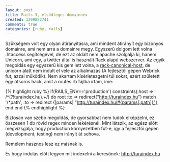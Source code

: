 ```yaml
---
layout: post
title: Rails 3, elsődleges domainnév
created: 1299882741
comments: true
categories: [ruby, rails]
---
```

Szükségem volt egy olyan átirányításra, ami mindent átirányít egy bizonyos domainre, ami nem arra a domainre megy. Egyszerű dolgom lett volna .htaccess segítségével, de ezt az oldalt nem apache szolgálja ki, hanem Unicorn, ami egy, a twitter által is használt Rack alapú webszerver. Az egyik megoldás egy egyszerű kis gem lett volna, a <a href="https://github.com/tylerhunt/rack-canonical-host">rack-canonical-host</a>, de unicorn alatt nem indult el vele az alkalmazás (A fejlesztői gépen Webrick fut, azzal működik). Nem akartam kísérletezgetni túl sokat, ezért született egy ötsoros hack, amit a routes.rb fájlba írtam, íme:

{% highlight ruby %}
  if(RAILS_ENV=='production')
    constraints(:host => /^(?!turaindex.hu).+/) do
      root :to => redirect("http://turaindex.hu")
      match '/*path', :to => redirect {|params| "http://turaindex.hu/#{params[:path]}"}
    end
  end
{% endhighlight %}

Biztosan van szebb megoldás, de gyorsabbat nem tudok elképzelni, ez összesen 1 db rövid regex minden lekérésnél. Mint látszik, az egész előtt megvizsgálja, hogy production környezetben fut-e, így a fejlesztői gépen (development, testing) nem irányít át sehova.

Remélem hasznos lesz ez másnak is.

És hogy indulás előtt legyen mit indexelni a keresőnek: http://turaindex.hu
